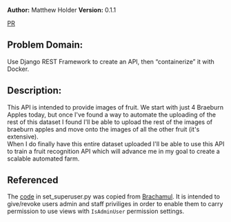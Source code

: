 **Author:** Matthew Holder
**Version:** 0.1.1

[PR](https://github.com/holdermatthew5/fruit_images/pull/2#issue-597123076)

## Problem Domain:

Use Django REST Framework to create an API, then “containerize” it with Docker.

## Description:

This API is intended to provide images of fruit. We start with just 4 Braeburn Apples today, but once I've found a way to automate the uploading of the rest of this dataset I found I'll be able to upload the rest of the images of braeburn apples and move onto the images of all the other fruit (it's extensive).  
When I do finally have this entire dataset uploaded I'll be able to use this API to train a fruit recognition API which will advance me in my goal to create a scalable automated farm.  

## Referenced

The [code]() in set_superuser.py was copied from [Brachamul](https://gist.github.com/Brachamul). It is intended to give/revoke users admin and staff priviliges in order to enable them to carry permission to use views with `IsAdminUser` permission settings.